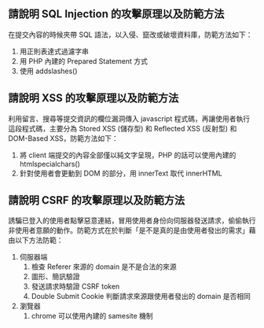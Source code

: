 ## 請說明 SQL Injection 的攻擊原理以及防範方法
在提交內容的時候夾帶 SQL 語法，以入侵、竄改或破壞資料庫，防範方法如下：
1. 用正則表達式過濾字串
2. 用 PHP 內建的 Prepared Statement 方式 
3. 使用 addslashes() 

## 請說明 XSS 的攻擊原理以及防範方法
利用留言、搜尋等提交資訊的欄位漏洞傳入 javascript 程式碼，再讓使用者執行這段程式碼，主要分為 Stored XSS (儲存型) 和 Reflected XSS (反射型) 和 DOM-Based XSS，防範方法如下：
1. 將 client 端提交的內容全部僅以純文字呈現，PHP 的話可以使用內建的 htmlspecialchars()
2. 針對使用者會更動到 DOM 的部分，用 innerText 取代 innerHTML

## 請說明 CSRF 的攻擊原理以及防範方法
誘騙已登入的使用者點擊惡意連結，冒用使用者身份向伺服器發送請求，偷偷執行非使用者意願的動作。防範方式在於判斷「是不是真的是由使用者發出的需求」藉由以下方法防範：
1. 伺服器端
    1. 檢查 Referer 來源的 domain 是不是合法的來源
    2. 圖形、簡訊驗證
    3. 發送請求時驗證 CSRF token 
    4. Double Submit Cookie 判斷請求來源跟使用者發出的 domain 是否相同
2. 瀏覽器
    1.  chrome 可以使用內建的 samesite 機制
